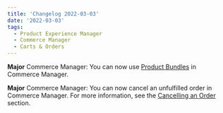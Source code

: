 ```yaml
---
title: 'Changelog 2022-03-03'
date: '2022-03-03'
tags:
  - Product Experience Manager
  - Commerce Manager
  - Carts & Orders
---
```

**Major** Commerce Manager: You can now use [Product Bundles](/docs/commerce-manager/product-experience-manager/bundles/overview) in Commerce Manager.

**Major** Commerce Manager: You can now cancel an unfulfilled order in Commerce Manager. For more information, see the [Cancelling an Order](/docs/commerce-manager/orders/orders-cm#canceling-an-order) section.
